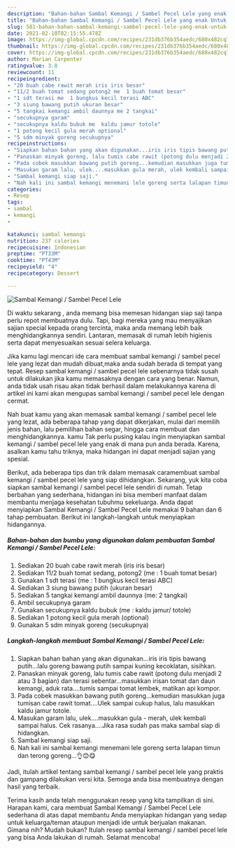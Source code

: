 ```yaml
---
description: "Bahan-bahan Sambal Kemangi / Sambel Pecel Lele yang enak Untuk Jualan"
title: "Bahan-bahan Sambal Kemangi / Sambel Pecel Lele yang enak Untuk Jualan"
slug: 581-bahan-bahan-sambal-kemangi-sambel-pecel-lele-yang-enak-untuk-jualan
date: 2021-02-10T02:15:55.478Z
image: https://img-global.cpcdn.com/recipes/231db376b354aedc/680x482cq70/sambal-kemangi-sambel-pecel-lele-foto-resep-utama.jpg
thumbnail: https://img-global.cpcdn.com/recipes/231db376b354aedc/680x482cq70/sambal-kemangi-sambel-pecel-lele-foto-resep-utama.jpg
cover: https://img-global.cpcdn.com/recipes/231db376b354aedc/680x482cq70/sambal-kemangi-sambel-pecel-lele-foto-resep-utama.jpg
author: Marian Carpenter
ratingvalue: 3.8
reviewcount: 11
recipeingredient:
- "20 buah cabe rawit merah iris iris besar"
- "11/2 buah tomat sedang potong2 me  1 buah tomat besar"
- "1 sdt terasi me  1 bungkus kecil terasi ABC"
- "3 siung bawang putih ukuran besar"
- "5 tangkai kemangi ambil daunnya me 2 tangkai"
- "secukupnya garam"
- "secukupnya kaldu bubuk me  kaldu jamur totole"
- "1 potong kecil gula merah optional"
- "5 sdm minyak goreng secukupnya"
recipeinstructions:
- "Siapkan bahan bahan yang akan digunakan...iris iris tipis bawang putih...lalu goreng bawang putih sampai kuning kecoklatan, sisihkan."
- "Panaskan minyak goreng, lalu tumis cabe rawit (potong dulu menjadi 2 atau 3 bagian) dan terasi sebentar...masukkan irisan tomat dan daun kemangi, aduk rata....tumis sampai tomat lembek, matikan api kompor."
- "Pada cobek masukkan bawang putih goreng...kemudian masukkan juga tumisan cabe rawit tomat....Ulek sampai cukup halus, lalu masukkan kaldu jamur totole."
- "Masukan garam lalu, ulek....masukkan gula merah, ulek kembali sampai halus. Cek rasanya....Jika rasa sudah pas maka sambal siap di hidangkan."
- "Sambal kemangi siap saji."
- "Nah kali ini sambal kemangi menemani lele goreng serta lalapan timun dan terong goreng...👌😊😋"
categories:
- Resep
tags:
- sambal
- kemangi
- 

katakunci: sambal kemangi  
nutrition: 237 calories
recipecuisine: Indonesian
preptime: "PT33M"
cooktime: "PT43M"
recipeyield: "4"
recipecategory: Dessert

---
```



![Sambal Kemangi / Sambel Pecel Lele](https://img-global.cpcdn.com/recipes/231db376b354aedc/680x482cq70/sambal-kemangi-sambel-pecel-lele-foto-resep-utama.jpg)

Di waktu  sekarang , anda memang bisa memesan hidangan siap saji tanpa perlu repot membuatnya dulu. Tapi, bagi mereka yang mau menyajikan sajian special kepada orang tercinta, maka anda memang lebih baik menghidangkannya sendiri. Lantaran, memasak di rumah lebih higienis serta dapat menyesuaikan sesuai selera keluarga.

Jika kamu lagi mencari ide cara membuat sambal kemangi / sambel pecel lele yang lezat dan mudah dibuat,maka anda sudah berada di tempat yang tepat. Resep sambal kemangi / sambel pecel lele  sebenarnya tidak susah untuk dilakukan jika kamu memasaknya dengan cara yang benar. Namun, anda tidak usah risau akan tidak berhasil dalam melakukannya 
karena di artikel ini kami akan mengupas sambal kemangi / sambel pecel lele dengan cermat.  



Nah buat kamu yang akan memasak sambal kemangi / sambel pecel lele yang lezat, ada beberapa tahap yang dapat dikerjakan, mulai dari memilih jenis bahan, lalu pemilihan bahan segar, hingga cara membuat dan menghidangkannya. kamu Tak perlu pusing kalau ingin menyiapkan sambal kemangi / sambel pecel lele yang enak di mana pun anda berada. Karena, asalkan kamu  tahu triknya, maka hidangan ini dapat menjadi sajian yang spesial.

Berikut, ada beberapa tips dan trik dalam memasak caramembuat sambal kemangi / sambel pecel lele yang siap dihidangkan. Sekarang, yuk kita coba siapkan sambal kemangi / sambel pecel lele sendiri di rumah. Tetap berbahan yang sederhana, hidangan ini bisa memberi manfaat dalam membantu menjaga kesehatan tubuhmu sekeluarga. Anda dapat menyiapkan Sambal Kemangi / Sambel Pecel Lele memakai 9 bahan dan 6 tahap pembuatan. Berikut ini langkah-langkah untuk menyiapkan hidangannya.

<!--inarticleads1-->

##### Bahan-bahan dan bumbu yang digunakan dalam pembuatan Sambal Kemangi / Sambel Pecel Lele:

1. Sediakan 20 buah cabe rawit merah (iris iris besar)
1. Sediakan 11/2 buah tomat sedang, potong2 (me : 1 buah tomat besar)
1. Gunakan 1 sdt terasi (me : 1 bungkus kecil terasi ABC)
1. Sediakan 3 siung bawang putih (ukuran besar)
1. Sediakan 5 tangkai kemangi ambil daunnya (me: 2 tangkai)
1. Ambil secukupnya garam
1. Gunakan secukupnya kaldu bubuk (me : kaldu jamur/ totole)
1. Sediakan 1 potong kecil gula merah (optional)
1. Gunakan 5 sdm minyak goreng (secukupnya)




<!--inarticleads2-->

##### Langkah-langkah membuat Sambal Kemangi / Sambel Pecel Lele:

1. Siapkan bahan bahan yang akan digunakan...iris iris tipis bawang putih...lalu goreng bawang putih sampai kuning kecoklatan, sisihkan.
1. Panaskan minyak goreng, lalu tumis cabe rawit (potong dulu menjadi 2 atau 3 bagian) dan terasi sebentar...masukkan irisan tomat dan daun kemangi, aduk rata....tumis sampai tomat lembek, matikan api kompor.
1. Pada cobek masukkan bawang putih goreng...kemudian masukkan juga tumisan cabe rawit tomat....Ulek sampai cukup halus, lalu masukkan kaldu jamur totole.
1. Masukan garam lalu, ulek....masukkan gula - merah, ulek kembali sampai halus. Cek rasanya....Jika rasa sudah pas maka sambal siap di hidangkan.
1. Sambal kemangi siap saji.
1. Nah kali ini sambal kemangi menemani lele goreng serta lalapan timun dan terong goreng...👌😊😋




Jadi, itulah artikel tentang  sambal kemangi / sambel pecel lele  yang praktis dan gampang dilakukan versi kita. Semoga anda bisa membuatnya dengan hasil yang terbaik. 

Terima kasih anda telah menggunakan resep yang kita tampilkan di sini. Harapan kami, cara membuat  Sambal Kemangi / Sambel Pecel Lele sederhana di atas dapat membantu Anda menyiapkan hidangan yang sedap untuk keluarga/teman ataupun menjadi ide untuk berjualan makanan. Gimana nih? Mudah bukan? Itulah resep sambal kemangi / sambel pecel lele yang bisa Anda lakukan di rumah. Selamat mencoba!

